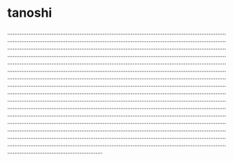 # tanoshi
......................................................................................................................................................................................................................................................................................................................................................................................................................................................................................................................................................................................................................................................................................................................................................................................................................................................................................................................................................................................................................................................................................................................................................................................................................................................................................................................................................................................................................................................................................................................................................................................................................................................................................................................................................................................................................................................................................................................................................................................................................................................................................................................